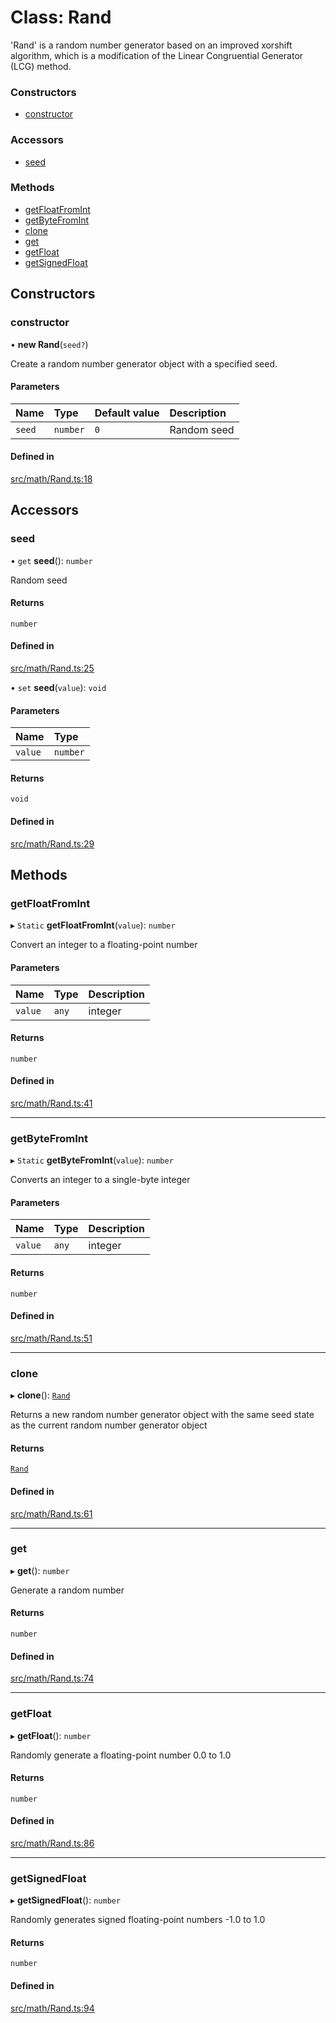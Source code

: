 # Class: Rand

'Rand' is a random number generator based on an improved xorshift algorithm, 
which is a modification of the Linear Congruential Generator (LCG) method.


### Constructors

- [constructor](Rand.md#constructor)

### Accessors

- [seed](Rand.md#seed)

### Methods

- [getFloatFromInt](Rand.md#getfloatfromint)
- [getByteFromInt](Rand.md#getbytefromint)
- [clone](Rand.md#clone)
- [get](Rand.md#get)
- [getFloat](Rand.md#getfloat)
- [getSignedFloat](Rand.md#getsignedfloat)

## Constructors

### constructor

• **new Rand**(`seed?`)

Create a random number generator object with a specified seed.

#### Parameters

| Name | Type | Default value | Description |
| :------ | :------ | :------ | :------ |
| `seed` | `number` | `0` | Random seed |

#### Defined in

[src/math/Rand.ts:18](https://github.com/Orillusion/orillusion/blob/main/src/math/Rand.ts#L18)

## Accessors

### seed

• `get` **seed**(): `number`

Random seed

#### Returns

`number`

#### Defined in

[src/math/Rand.ts:25](https://github.com/Orillusion/orillusion/blob/main/src/math/Rand.ts#L25)

• `set` **seed**(`value`): `void`

#### Parameters

| Name | Type |
| :------ | :------ |
| `value` | `number` |

#### Returns

`void`

#### Defined in

[src/math/Rand.ts:29](https://github.com/Orillusion/orillusion/blob/main/src/math/Rand.ts#L29)

## Methods

### getFloatFromInt

▸ `Static` **getFloatFromInt**(`value`): `number`

Convert an integer to a floating-point number

#### Parameters

| Name | Type | Description |
| :------ | :------ | :------ |
| `value` | `any` | integer |

#### Returns

`number`

#### Defined in

[src/math/Rand.ts:41](https://github.com/Orillusion/orillusion/blob/main/src/math/Rand.ts#L41)

___

### getByteFromInt

▸ `Static` **getByteFromInt**(`value`): `number`

Converts an integer to a single-byte integer

#### Parameters

| Name | Type | Description |
| :------ | :------ | :------ |
| `value` | `any` | integer |

#### Returns

`number`

#### Defined in

[src/math/Rand.ts:51](https://github.com/Orillusion/orillusion/blob/main/src/math/Rand.ts#L51)

___

### clone

▸ **clone**(): [`Rand`](Rand.md)

Returns a new random number generator object with the same seed state as 
the current random number generator object

#### Returns

[`Rand`](Rand.md)

#### Defined in

[src/math/Rand.ts:61](https://github.com/Orillusion/orillusion/blob/main/src/math/Rand.ts#L61)

___

### get

▸ **get**(): `number`

Generate a random number

#### Returns

`number`

#### Defined in

[src/math/Rand.ts:74](https://github.com/Orillusion/orillusion/blob/main/src/math/Rand.ts#L74)

___

### getFloat

▸ **getFloat**(): `number`

Randomly generate a floating-point number 0.0 to 1.0

#### Returns

`number`

#### Defined in

[src/math/Rand.ts:86](https://github.com/Orillusion/orillusion/blob/main/src/math/Rand.ts#L86)

___

### getSignedFloat

▸ **getSignedFloat**(): `number`

Randomly generates signed floating-point numbers -1.0 to 1.0

#### Returns

`number`

#### Defined in

[src/math/Rand.ts:94](https://github.com/Orillusion/orillusion/blob/main/src/math/Rand.ts#L94)
